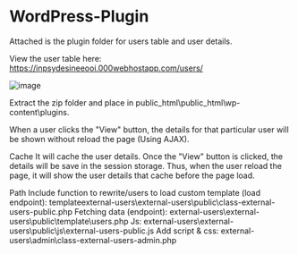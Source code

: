 # WordPress-Plugin

Attached is the plugin folder for users table and user details.

View the user table here: https://inpsydesineeooi.000webhostapp.com/users/

![image](https://user-images.githubusercontent.com/79394336/120064251-d58b3280-c09d-11eb-8536-12f08550a25b.png)

Extract the zip folder and place in public_html\public_html\wp-content\plugins\.

When a user clicks the "View" button, the details for that particular user will be shown without reload the page (Using AJAX).

Cache
It will cache the user details. Once the "View" button is clicked, the details will be save in the session storage. Thus, when the user reload the page, it will show the user details that cache before the page load.

Path
Include function to rewrite/users to load custom template (load endpoint): templateexternal-users\external-users\public\class-external-users-public.php
Fetching data (endpoint): external-users\external-users\public\template\users.php
Js: external-users\external-users\public\js\external-users-public.js
Add script & css: external-users\admin\class-external-users-admin.php


